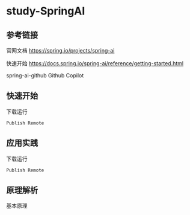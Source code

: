 # study-SpringAI


## 参考链接

官网文档
https://spring.io/projects/spring-ai

快速开始
https://docs.spring.io/spring-ai/reference/getting-started.html

spring-ai-github
Github Copilot


## 快速开始

下载运行

```
Publish Remote

```

## 应用实践

下载运行

```
Publish Remote

```

## 原理解析

基本原理